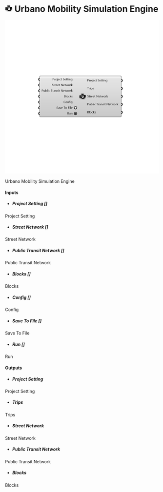 # ![](../../images/icons/Urbano_Mobility_Simulation_Engine.png) Urbano Mobility Simulation Engine

![](../../images/components/Urbano_Mobility_Simulation_Engine.png)

Urbano Mobility Simulation Engine

#### Inputs
* ##### Project Setting []
Project Setting
* ##### Street Network []
Street Network
* ##### Public Transit Network []
Public Transit Network
* ##### Blocks []
Blocks
* ##### Config []
Config
* ##### Save To File []
Save To File
* ##### Run []
Run

#### Outputs
* ##### Project Setting
Project Setting
* ##### Trips
Trips
* ##### Street Network
Street Network
* ##### Public Transit Network
Public Transit Network
* ##### Blocks
Blocks